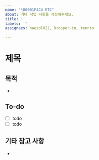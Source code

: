 ```yaml
---
name: "\U0001F4C4 ETC"
about: 기타 작업 사항을 작성해주세요.
title: ''
labels: ''
assignees: haesol822, Dropper-in, tennto

---
```


# 제목

## 목적
- 
## To-do
- [ ] todo
- [ ] todo

## 기타 참고 사항
-
